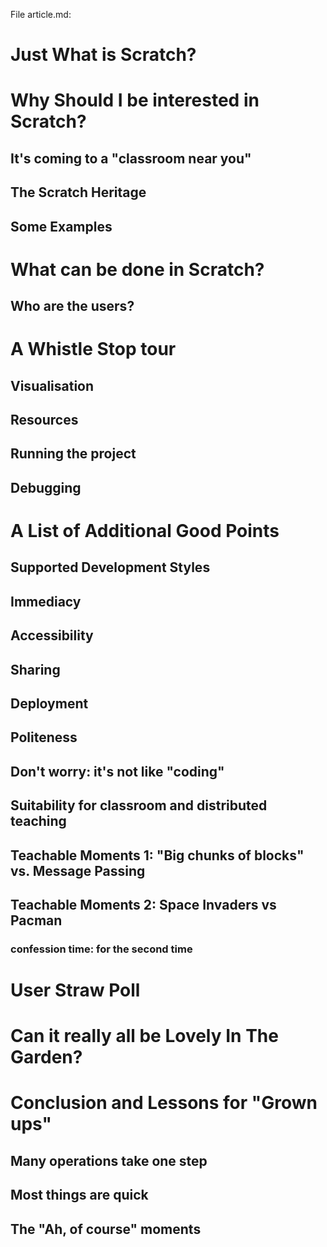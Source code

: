 File article.md:
# Just What is Scratch?
# Why Should I be interested in Scratch?
## It's coming to a "classroom near you" 
## The Scratch Heritage 
## Some Examples
# What can be done in Scratch?
## Who are the users?
# A Whistle Stop tour
## Visualisation 
## Resources
## Running the project
## Debugging
# A List of Additional Good Points
## Supported Development Styles
## Immediacy
## Accessibility
## Sharing
## Deployment 
## Politeness
## Don't worry: it's not like "coding"
## Suitability for classroom and distributed teaching
## Teachable Moments 1:  "Big chunks of blocks" vs. Message Passing
## Teachable Moments 2: Space Invaders vs Pacman
### confession time: for the second time
# User Straw Poll
# Can it really all be Lovely In The Garden?
# Conclusion and Lessons for "Grown ups"
## Many operations take one step
## Most things are quick
## The "Ah, of course" moments

